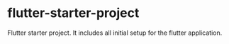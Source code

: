 # flutter-starter-project
Flutter starter project. It includes all initial setup for the flutter application.
